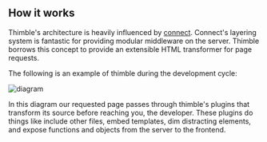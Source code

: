 ## How it works ##

Thimble's architecture is heavily influenced by [connect](http://senchalabs.github.com/connect/). Connect's layering system is fantastic for providing modular middleware on the server. Thimble borrows this concept to provide an extensible HTML transformer for page requests.

The following is an example of thimble during the development cycle:

![diagram](/images/how-it-works.png)

In this diagram our requested page passes through thimble's plugins that transform its source before reaching you, the developer. These plugins do things like include other files, embed templates, dim distracting elements, and expose functions and objects from the server to the frontend.